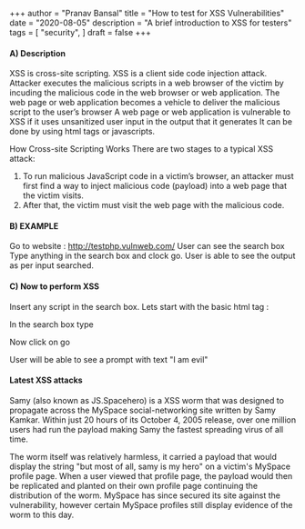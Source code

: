 +++
author = "Pranav Bansal"
title = "How to test for XSS Vulnerabilities"
date = "2020-08-05"
description = "A brief introduction to XSS for testers"
tags = [
    "security",
]
draft = false
+++

#### A) Description

XSS is cross-site scripting.
XSS is a client side code injection attack.
Attacker executes the malicious scripts in a web browser of the victim by incuding the malicious code in the web browser or web application.
The web page or web application becomes a vehicle to deliver the malicious script to the user’s browser
A web page or web application is vulnerable to XSS if it uses unsanitized user input in the output that it generates
It can be done by using html tags or javascripts.

How Cross-site Scripting Works
There are two stages to a typical XSS attack:

1) To run malicious JavaScript code in a victim’s browser, an attacker must first find a way to inject malicious code (payload) into a web page that the victim visits.
2) After that, the victim must visit the web page with the malicious code.

#### B) EXAMPLE

Go to website : http://testphp.vulnweb.com/
User can see the search box
Type anything in the search box and clock go.
User is able to see the output as per input searched.

#### C) Now to perform XSS

Insert any script in the search box. 
Lets start with the basic html tag :

In the search box type
<Script>alert(I am Evil)</script>
Now click on go

User will be able to see a prompt with text "I am evil"

#### Latest XSS attacks

Samy (also known as JS.Spacehero) is a XSS worm that was designed to propagate across the MySpace social-networking site written by 
Samy Kamkar. Within just 20 hours of its October 4, 2005 release, over one million users had run the payload making Samy the fastest 
spreading virus of all time.

The worm itself was relatively harmless, it carried a payload that would display the string "but most of all, samy is my hero" on a 
victim's MySpace profile page. When a user viewed that profile page, the payload would then be replicated and planted on their own 
profile page continuing the distribution of the worm. MySpace has since secured its site against the vulnerability, however certain 
MySpace profiles still display evidence of the worm to this day.
